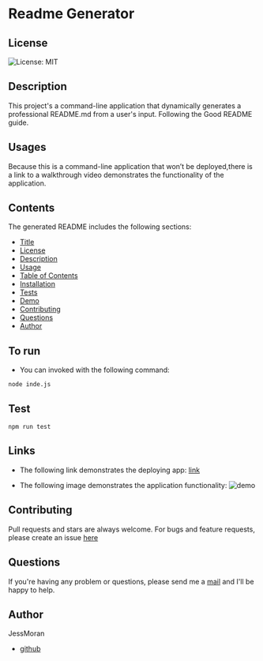# Readme Generator

  ## License
  ![License: MIT](https://img.shields.io/badge/License-MIT-yellow.svg)

  ## Description
  This project's a command-line application that dynamically generates a professional README.md from a user's input. Following the Good README guide.

  ## Usages
  Because this is a command-line application that won’t be deployed,there is a link to a walkthrough video demonstrates the functionality of the application.

  ## Contents
  The generated README includes the following sections:

  * [Title](#title)
   * [License](#license)
  * [Description](#description)
  * [Usage](#usages)
  * [Table of Contents](#contents)
  * [Installation](#to-run)
  * [Tests](#test)
  * [Demo](#links)
  * [Contributing](#contributing)
  * [Questions](#questions)
  * [Author](#author)

  ## To run
  - You can invoked with the following command:
  ```
  node inde.js
  ```

  ## Test
  ```
  npm run test
  ```

  ## Links
  - The following link demonstrates the deploying app: [link](https://github.com/JessMoran/readme-generator)

  - The following image demonstrates the application functionality: ![demo](./assets/readme-generator.gif)

  ## Contributing
  Pull requests and stars are always welcome.
  For bugs and feature requests, please create an issue [here](https://github.com/JessMoran/readme-generator/issues)

  ## Questions
  If you're having any problem or questions, please send me a [mail](mailto:jessmoran.dev@gmail.com) and I'll be happy to help.

  ## Author
  JessMoran
  - [github](https://github.com/JessMoran)

  
